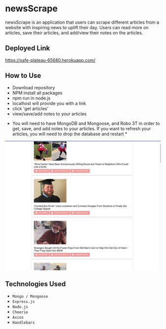 # newsScrape

newsScrape is an application that users can scrape different articles from a website with inspiring news to uplift their day. Users can read more on articles, save their articles, and add/view their notes on the articles. 

## Deployed Link

https://safe-plateau-65680.herokuapp.com/

## How to Use

- Download repository 
- NPM install all packages
- npm run in node.js
- localhost will provide you with a link
- click 'get articles'
- view/save/add notes to your articles

* You will need to have MongoDB and Mongoose, and Robo 3T in order to get, save, and add notes to your articles. If you want to refresh your articles, you will need to drop the database and restart * 

![](newsScrape.png)

## Technologies Used

- `Mongo / Mongoose`
- `Express.js`
- `Node.js`
- `Cheerio`
- `Axios`
- `Handlebars`


